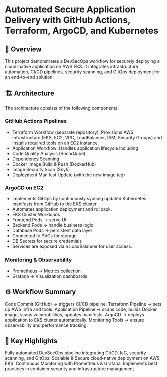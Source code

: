 # Automated Secure Application Delivery with GitHub Actions, Terraform, ArgoCD, and Kubernetes

## 📌 Overview

This project demonstrates a DevSecOps workflow for securely deploying a cloud-native application on AWS EKS. It integrates infrastructure automation, CI/CD pipelines, security scanning, and GitOps deployment for an end-to-end solution.

## 🏗️ Architecture



The architecture consists of the following components:

### GitHub Actions Pipelines
- Terraform Workflow (separate repository): Provisions AWS infrastructure (EKS, EC2, VPC, LoadBalancer, IAM, Security Groups) and installs required tools on an EC2 instance.
- Application Workflow: Handles application lifecycle including
- Code Quality Analysis (SonarQube)
- Dependency Scanning 
- Docker Image Build & Push (DockerHub)
- Image Security Scan (Snyk)
- Deployment Manifest Update (with the new image tag)


### ArgoCD on EC2
- Implements GitOps by continuously syncing updated Kubernetes manifests from GitHub to the EKS cluster.
- Automates application deployment and rollback.
- EKS Cluster Workloads
- Frontend Pods → serve UI
- Backend Pods → handle business logic
- Database Pods → persistent data layer
- Connected to PVCs for storage
- DB Secrets for secure credentials
- Services are exposed via a LoadBalancer for user access.


### Monitoring & Observability
- Prometheus → Metrics collection
- Grafana → Visualization dashboards

## ⚙️ Workflow Summary

Code Commit (GitHub) → triggers CI/CD pipeline.
Terraform Pipeline → sets up AWS infra and tools.
Application Pipeline → scans code, builds Docker image, scans vulnerabilities, updates manifests.
ArgoCD → deploys application to EKS cluster automatically.
Monitoring Tools → ensure observability and performance tracking.

## 🚀 Key Highlights
Fully automated DevSecOps pipeline integrating CI/CD, IaC, security scanning, and GitOps.
Scalable & Secure cloud-native deployment on AWS EKS.
Continuous Monitoring with Prometheus & Grafana.
Implements best practices in container security and infrastructure management.
